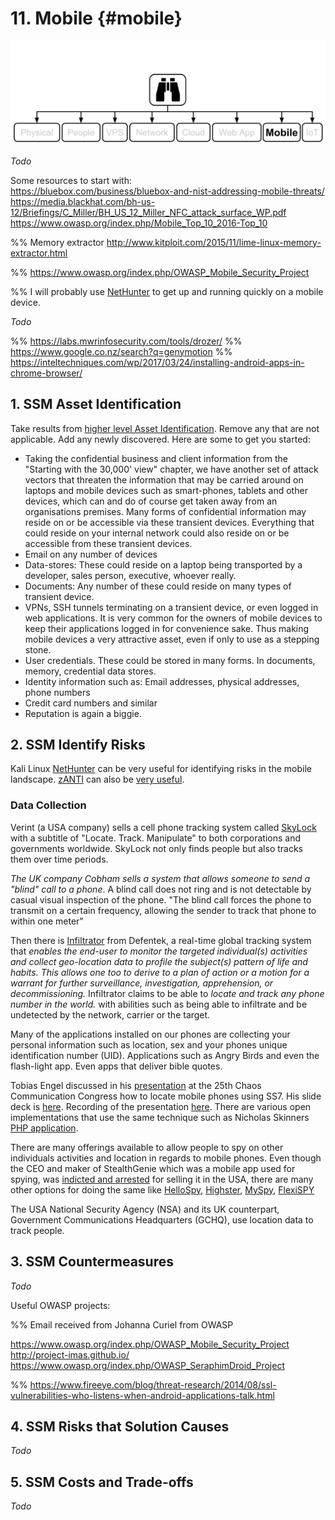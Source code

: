 # 11. Mobile {#mobile}

![10,000' view of Mobile Security](images/10000Mobile.png)

_Todo_

Some resources to start with:  
https://bluebox.com/business/bluebox-and-nist-addressing-mobile-threats/  
https://media.blackhat.com/bh-us-12/Briefings/C_Miller/BH_US_12_Miller_NFC_attack_surface_WP.pdf
https://www.owasp.org/index.php/Mobile_Top_10_2016-Top_10

%% Memory extractor http://www.kitploit.com/2015/11/lime-linux-memory-extractor.html

%% https://www.owasp.org/index.php/OWASP_Mobile_Security_Project

%% I will probably use [NetHunter](https://www.kali.org/kali-linux-nethunter/) to get up and running quickly on a mobile device.

_Todo_

%% https://labs.mwrinfosecurity.com/tools/drozer/
%% https://www.google.co.nz/search?q=genymotion
%% https://inteltechniques.com/wp/2017/03/24/installing-android-apps-in-chrome-browser/


## 1. SSM Asset Identification
Take results from [higher level Asset Identification](#starting-with-the-30000-foot-view-asset-identification). Remove any that are not applicable. Add any newly discovered. Here are some to get you started:

* Taking the confidential business and client information from the "Starting with the 30,000' view" chapter, we have another set of attack vectors that threaten the information that may be carried around on laptops and mobile devices such as smart-phones, tablets and other devices, which can and do of course get taken away from an organisations premises. Many forms of confidential information may reside on or be accessible via these transient devices. Everything that could reside on your internal network could also reside on or be accessible from these transient devices.
* Email on any number of devices
* Data-stores: These could reside on a laptop being transported by a developer, sales person, executive, whoever really.
* Documents: Any number of these could reside on many types of transient device.
* VPNs, SSH tunnels terminating on a transient device, or even logged in web applications. It is very common for the owners of mobile devices to keep their applications logged in for convenience sake. Thus making mobile devices a very attractive asset, even if only to use as a stepping stone.
* User credentials. These could be stored in many forms. In documents, memory, credential data stores.  
* Identity information
  such as: Email addresses, physical addresses, phone numbers
* Credit card numbers and similar
* Reputation is again a biggie.

## 2. SSM Identify Risks

Kali Linux [NetHunter](http://www.nethunter.com/) can be very useful for identifying risks in the mobile landscape. [zANTI](https://www.zimperium.com/zanti-mobile-penetration-testing) can also be [very useful](https://forums.kali.org/showthread.php?23861-Tutorial-Easy-Beef-XSS-hook).

### Data Collection

Verint (a USA company) sells a cell phone tracking system called [SkyLock](http://apps.washingtonpost.com/g/page/business/skylock-product-description-2013/1276/) with a subtitle of "Locate. Track. Manipulate" to both corporations and governments worldwide. SkyLock not only finds people but also tracks them over time periods.

*The UK company Cobham sells a system that allows someone to send a "blind" call to a phone*. A blind call does not ring and is not detectable by casual visual inspection of the phone. "The blind call forces the phone to transmit on a certain frequency, allowing the sender to track that phone to within one meter"

Then there is [Infiltrator](http://infiltrator.mobi/defentek_infiltrator_real-time_global_tracking_technologies.html) from Defentek, a real-time global tracking system that *enables the end-user to monitor the targeted individual(s) activities and collect geo-location data to profile the subject(s) pattern of life and habits. This allows one too to derive to a plan of action or a motion for a warrant for further surveillance, investigation, apprehension, or decommissioning.* Infiltrator claims to be able to *locate and track any phone number in the world.* with abilities such as being able to infiltrate and be undetected by the network, carrier or the target.

Many of the applications installed on our phones are collecting your personal information such as location, sex and your phones unique identification number (UID). Applications such as Angry Birds and even the flash-light app. Even apps that deliver bible quotes.

Tobias Engel discussed in his [presentation](http://events.ccc.de/congress/2008/Fahrplan/events/2997.en.html) at the 25th Chaos Communication Congress how to locate mobile phones using SS7. His slide deck is [here](http://berlin.ccc.de/~tobias/25c3-locating-mobile-phones.pdf). Recording of the presentation [here](https://www.youtube.com/watch?v=lQ0I5tl0YLY). There are various open implementations that use the same technique such as Nicholas Skinners [PHP application](http://www.ns-tech.co.uk/products/track-any-mobile/).

There are many offerings available to allow people to spy on other individuals activities and location in regards to mobile phones. Even though the CEO and maker of StealthGenie which was a mobile app used for spying, was [indicted and arrested](http://www.washingtonpost.com/business/technology/make-of-app-used-for-spying-indicted-in-virginia/2014/09/29/816b45b8-4805-11e4-a046-120a8a855cca_story.html) for selling it in the USA, there are many other options for doing the same like [HelloSpy](http://hellospy.com/homepage.aspx?lang=en-US), [Highster](http://www.highstermobi.com/), [MySpy](http://www.mspy.com/), [FlexiSPY](http://www.flexispy.com/)

The USA National Security Agency (NSA) and its UK counterpart, Government Communications Headquarters (GCHQ), use location data to track people.


## 3. SSM Countermeasures

_Todo_

Useful OWASP projects:

%% Email received from Johanna Curiel from OWASP

https://www.owasp.org/index.php/OWASP_Mobile_Security_Project
http://project-imas.github.io/
https://www.owasp.org/index.php/OWASP_SeraphimDroid_Project

%% https://www.fireeye.com/blog/threat-research/2014/08/ssl-vulnerabilities-who-listens-when-android-applications-talk.html

## 4. SSM Risks that Solution Causes

_Todo_

## 5. SSM Costs and Trade-offs

_Todo_
